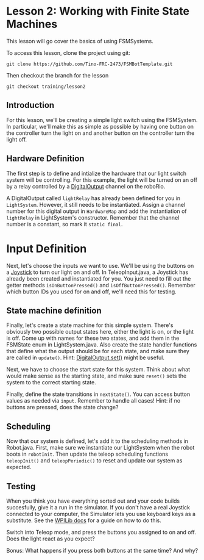 # Lesson 2: Working with Finite State Machines

This lesson will go cover the basics of using FSMSystems.

To access this lesson, clone the project using git:

`git clone https://github.com/Tino-FRC-2473/FSMBotTemplate.git`

Then checkout the branch for the lesson

`git checkout training/lesson2`

## Introduction
For this lesson, we'll be creating a simple light switch using the FSMSystem. In particular, we'll make this as simple as possible by having one button on the controller turn the light on and another button on the controller turn the light off.

## Hardware Definition
The first step is to define and intialize the hardware that our light switch system will be controlling. For this example, the light will be turned on an off by a relay controlled by a [DigitalOutput](https://first.wpi.edu/FRC/roborio/release/docs/java/edu/wpi/first/wpilibj/DigitalOutput.html) channel on the roboRio.

A DigitalOutput called `lightRelay` has already been defined for you in `LightSystem`. However, it still needs to be instantiated. Assign a channel number for this digital output in `HardwareMap` and add the instantiation of `lightRelay` in LightSystem's constructor. Remember that the channel number is a constant, so mark it `static final`.

# Input Definition
Next, let's choose the inputs we want to use. We'll be using the buttons on a [Joystick](https://first.wpi.edu/FRC/roborio/release/docs/java/edu/wpi/first/wpilibj/Joystick.html) to turn our light on and off. In TeleopInput.java, a Joystick has already been created and instantiated for you. You just need to fill out the getter methods `isOnButtonPressed()` and `isOffButtonPressed()`. Remember which button IDs you used for on and off, we'll need this for testing.

## State machine definition
Finally, let's create a state machine for this simple system. There's obviously two possible output states here, either the light is on, or the light is off. Come up with names for these two states, and add them in the FSMState enum in LightSystem.java. Also create the state handler functions that define what the output should be for each state, and make sure they are called in `update()`. Hint: [DigitalOutput.set()](https://first.wpi.edu/FRC/roborio/release/docs/java/edu/wpi/first/wpilibj/DigitalOutput.html#set(boolean)) might be useful.

Next, we have to choose the start state for this system. Think about what would make sense as the starting state, and make sure `reset()` sets the system to the correct starting state.

Finally, define the state transitions in `nextState()`. You can access button values as needed via `input`. Remember to handle all cases! Hint: if no buttons are pressed, does the state change?

## Scheduling
Now that our system is defined, let's add it to the scheduling methods in Robot.java. First, make sure we instantiate our LightSystem when the robot boots in `robotInit`. Then update the teleop scheduling functions `teleopInit()` and `teleopPeriodic()` to reset and update our system as expected.

## Testing
When you think you have everything sorted out and your code builds succesfully, give it a run in the simulator. If you don't have a real Joystick connected to your computer, the Simulator lets you use keyboard keys as a substitute. See the [WPILib docs](https://docs.wpilib.org/en/stable/docs/software/wpilib-tools/robot-simulation/simulation-gui.html#adding-a-system-joystick-to-joysticks) for a guide on how to do this.

Switch into Teleop mode, and press the buttons you assigned to on and off. Does the light react as you expect?

Bonus: What happens if you press both buttons at the same time? And why?